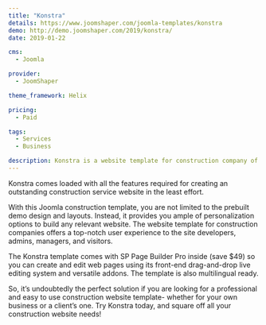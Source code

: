 ```yaml
---
title: "Konstra"
details: https://www.joomshaper.com/joomla-templates/konstra
demo: http://demo.joomshaper.com/2019/konstra/
date: 2019-01-22

cms: 
  - Joomla

provider:
  - JoomShaper

theme_framework: Helix

pricing:
  - Paid

tags:
  - Services
  - Business

description: Konstra is a website template for construction company of any size. This Joomla construction template has been designed dedicatedly for construction companies, real estate developers, architectural agencies, renovation service providers, and those that offer relevant building services.
---
```


Konstra comes loaded with all the features required for creating an outstanding construction service website in the least effort.

With this Joomla construction template, you are not limited to the prebuilt demo design and layouts. Instead, it provides you ample of personalization options to build any relevant website. The website template for construction companies offers a top-notch user experience to the site developers, admins, managers, and visitors.

The Konstra template comes with SP Page Builder Pro inside (save $49) so you can create and edit web pages using its front-end drag-and-drop live editing system and versatile addons. The template is also multilingual ready.

So, it’s undoubtedly the perfect solution if you are looking for a professional and easy to use construction website template- whether for your own business or a client’s one. Try Konstra today, and square off all your construction website needs!






